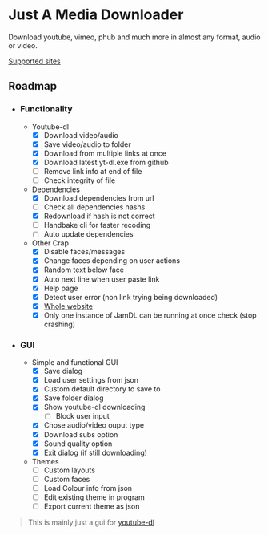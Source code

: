 # Just A Media Downloader
Download youtube, vimeo, phub and much more in almost any format, audio or video.


[Supported sites](https://ytdl-org.github.io/youtube-dl/supportedsites.html)

## Roadmap
 - ### Functionality
	- Youtube-dl
		- [x] Download video/audio
		- [x] Save video/audio to folder
		- [x] Download from multiple links at once
		- [x] Download latest yt-dl.exe from github
		- [ ] Remove link info at end of file
		- [ ] Check integrity of file
	- Dependencies
		- [x] Download dependencies from url
		- [ ] Check all dependencies hashs
		- [x] Redownload if hash is not correct
		- [ ] Handbake cli for faster recoding
		- [ ] Auto update dependencies 
	- Other Crap
		- [x] Disable faces/messages
		- [x] Change faces depending on user actions
		- [x] Random text below face
		- [x] Auto next line when user paste link
		- [x] Help page
		- [x] Detect user error (non link trying being downloaded)
		- [x] [Whole website](https://bonehead.xyz/jamdl.html)
		- [x] Only one instance of JamDL can be running at once check (stop crashing)
 - ### GUI
	- Simple and functional GUI
		- [X] Save dialog
		- [X] Load user settings from json
		- [X] Custom default directory to save to
		- [X] Save folder dialog
		- [X] Show youtube-dl downloading
		  - [ ] Block user input
		- [X] Chose audio/video ouput type
		- [X] Download subs option 
		- [X] Sound quality option 
 		- [X] Exit dialog (if still downloading)
	- Themes
  		- [ ] Custom layouts
		- [ ] Custom faces
		- [ ] Load Colour info from json
		- [ ] Edit existing theme in program
		- [ ] Export current theme as json
    
> This is mainly just a gui for [youtube-dl](https://github.com/ytdl-org/youtube-dl) 
